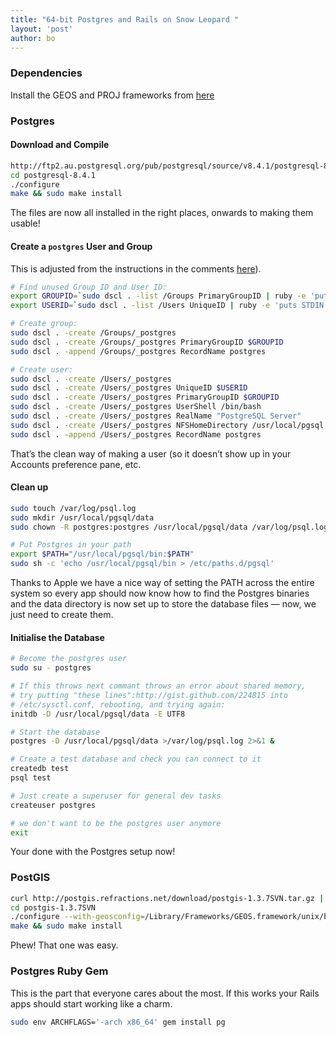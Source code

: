 ```yaml
---
title: "64-bit Postgres and Rails on Snow Leopard "
layout: 'post'
author: bo
---
```


### Dependencies

Install the GEOS and PROJ frameworks from
[here](http://www.kyngchaos.com/software:frameworks)

### Postgres

#### Download and Compile

``` bash
http://ftp2.au.postgresql.org/pub/postgresql/source/v8.4.1/postgresql-8.4.1.tar.bz2 | tar xjf -
cd postgresql-8.4.1
./configure
make && sudo make install
```

The files are now all installed in the right places, onwards to making
them usable!

#### Create a `postgres` User and Group

This is adjusted from the instructions in the comments
[here](http://www.postgresql.org/docs/8.3/interactive/postgres-user.html)).

``` bash
# Find unused Group ID and User ID:
export GROUPID=`sudo dscl . -list /Groups PrimaryGroupID | ruby -e 'puts STDIN.read.scan(/\d+/m).map{|i|i.to_i}.uniq.sort.last.succ'`
export USERID=`sudo dscl . -list /Users UniqueID | ruby -e 'puts STDIN.read.scan(/\d+/m).map{|i|i.to_i}.uniq.sort.last.succ'`

# Create group:
sudo dscl . -create /Groups/_postgres
sudo dscl . -create /Groups/_postgres PrimaryGroupID $GROUPID
sudo dscl . -append /Groups/_postgres RecordName postgres

# Create user:
sudo dscl . -create /Users/_postgres
sudo dscl . -create /Users/_postgres UniqueID $USERID
sudo dscl . -create /Users/_postgres PrimaryGroupID $GROUPID
sudo dscl . -create /Users/_postgres UserShell /bin/bash
sudo dscl . -create /Users/_postgres RealName "PostgreSQL Server"
sudo dscl . -create /Users/_postgres NFSHomeDirectory /usr/local/pgsql
sudo dscl . -append /Users/_postgres RecordName postgres
```

That’s the clean way of making a user (so it doesn’t show up in your
Accounts preference pane, etc.

#### Clean up

``` bash
sudo touch /var/log/psql.log
sudo mkdir /usr/local/pgsql/data
sudo chown -R postgres:postgres /usr/local/pgsql/data /var/log/psql.log

# Put Postgres in your path
export $PATH="/usr/local/pgsql/bin:$PATH"
sudo sh -c 'echo /usr/local/pgsql/bin > /etc/paths.d/pgsql'
```

Thanks to Apple we have a nice way of setting the PATH across the entire
system so every app should now know how to find the Postgres binaries
and the data directory is now set up to store the database files — now,
we just need to create them.

#### Initialise the Database

``` bash
# Become the postgres user
sudo su - postgres

# If this throws next commant throws an error about shared memory, 
# try putting "these lines":http://gist.github.com/224815 into 
# /etc/sysctl.conf, rebooting, and trying again:
initdb -D /usr/local/pgsql/data -E UTF8

# Start the database
postgres -D /usr/local/pgsql/data >/var/log/psql.log 2>&1 &

# Create a test database and check you can connect to it
createdb test
psql test

# Just create a superuser for general dev tasks
createuser postgres

# we don't want to be the postgres user anymore
exit
```

Your done with the Postgres setup now!

### PostGIS

``` bash 
curl http://postgis.refractions.net/download/postgis-1.3.7SVN.tar.gz | tar xzf -
cd postgis-1.3.7SVN
./configure --with-geosconfig=/Library/Frameworks/GEOS.framework/unix/bin/geos-config --with-projdir=/Library/Frameworks/PROJ.framework/unix
make && sudo make install
```

Phew! That one was easy.

### Postgres Ruby Gem

This is the part that everyone cares about the most. If this works your
Rails apps should start working like a charm.

``` bash
sudo env ARCHFLAGS='-arch x86_64' gem install pg
```
